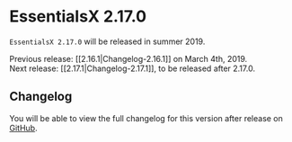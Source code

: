 # EssentialsX 2.17.0

`EssentialsX 2.17.0` will be released in summer 2019.

Previous release: [[2.16.1|Changelog-2.16.1]] on March 4th, 2019.  
Next release: [[2.17.1|Changelog-2.17.1]], to be released after 2.17.0.

## Changelog

You will be able to view the full changelog for this version after release on [GitHub](https://github.com/EssentialsX/Essentials/releases/tag/2.17.0).
